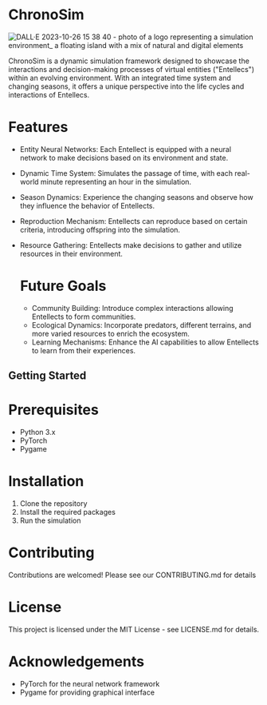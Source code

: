 # ChronoSim

![DALL·E 2023-10-26 15 38 40 - photo of a logo representing a simulation environment_ a floating island with a mix of natural and digital elements](https://github.com/WarmMilkCodes/ChronoSim/assets/87686876/8c1cb444-3a92-4e9a-ac8a-04e7bae77b38)


ChronoSim is a dynamic simulation framework designed to showcase the interactions and decision-making processes of virtual entities ("Entellecs") within an evolving environment. With an integrated time system and changing seasons, it offers a unique perspective into the life cycles and interactions of Entellecs.

# Features
- Entity Neural Networks: Each Entellect is equipped with a neural network to make decisions based on its environment and state.
- Dynamic Time System: Simulates the passage of time, with each real-world minute representing an hour in the simulation.
- Season Dynamics: Experience the changing seasons and observe how they influence the behavior of Entellects.
- Reproduction Mechanism: Entellects can reproduce based on certain criteria, introducing offspring into the simulation.
- Resource Gathering: Entellects make decisions to gather and utilize resources in their environment.

  # Future Goals
  - Community Building: Introduce complex interactions allowing Entellects to form communities.
  - Ecological Dynamics: Incorporate predators, different terrains, and more varied resources to enrich the ecosystem.
  - Learning Mechanisms: Enhance the AI capabilities to allow Entellects to learn from their experiences.
 
## Getting Started
# Prerequisites
- Python 3.x
- PyTorch
- Pygame

# Installation
1. Clone the repository
2. Install the required packages
3. Run the simulation

# Contributing
Contributions are welcomed! Please see our CONTRIBUTING.md for details

# License
This project is licensed under the MIT License - see LICENSE.md for details.

# Acknowledgements
- PyTorch for the neural network framework
- Pygame for providing graphical interface
